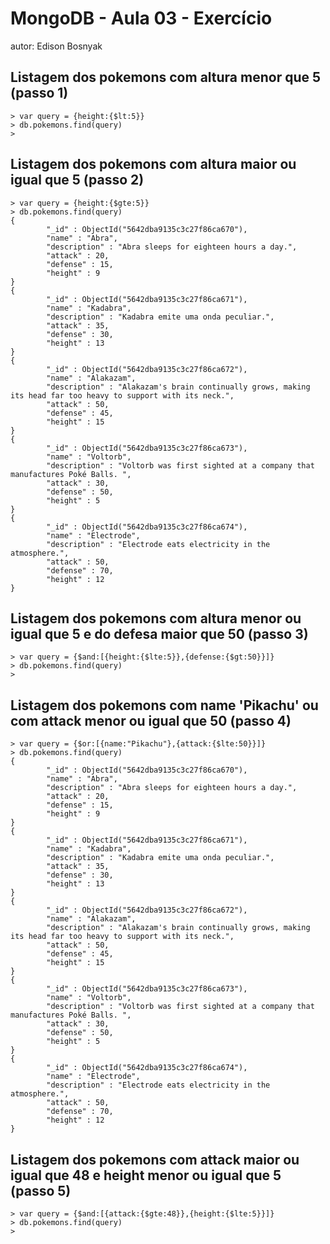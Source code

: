 # MongoDB - Aula 03 - Exercício
autor: Edison Bosnyak

## Listagem dos pokemons com altura menor que 5 (passo 1)
	> var query = {height:{$lt:5}}
	> db.pokemons.find(query)
	>
	
## Listagem dos pokemons com altura maior ou igual que 5 (passo 2)
	> var query = {height:{$gte:5}}
	> db.pokemons.find(query)
	{
	        "_id" : ObjectId("5642dba9135c3c27f86ca670"),
	        "name" : "Abra",
	        "description" : "Abra sleeps for eighteen hours a day.",
	        "attack" : 20,
	        "defense" : 15,
	        "height" : 9
	}
	{
	        "_id" : ObjectId("5642dba9135c3c27f86ca671"),
	        "name" : "Kadabra",
	        "description" : "Kadabra emite uma onda peculiar.",
	        "attack" : 35,
	        "defense" : 30,
	        "height" : 13
	}
	{
	        "_id" : ObjectId("5642dba9135c3c27f86ca672"),
	        "name" : "Alakazam",
	        "description" : "Alakazam's brain continually grows, making its head far too heavy to support with its neck.",
	        "attack" : 50,
	        "defense" : 45,
	        "height" : 15
	}
	{
	        "_id" : ObjectId("5642dba9135c3c27f86ca673"),
	        "name" : "Voltorb",
	        "description" : "Voltorb was first sighted at a company that manufactures Poké Balls. ",
	        "attack" : 30,
	        "defense" : 50,
	        "height" : 5
	}
	{
	        "_id" : ObjectId("5642dba9135c3c27f86ca674"),
	        "name" : "Electrode",
	        "description" : "Electrode eats electricity in the atmosphere.",
	        "attack" : 50,
	        "defense" : 70,
	        "height" : 12
	}

## Listagem dos pokemons com altura menor ou igual que 5 e do defesa maior que 50  (passo 3)
	> var query = {$and:[{height:{$lte:5}},{defense:{$gt:50}}]}
	> db.pokemons.find(query)
	>


## Listagem dos pokemons com name 'Pikachu' ou com attack menor ou igual que 50 (passo 4)
	> var query = {$or:[{name:"Pikachu"},{attack:{$lte:50}}]}
	> db.pokemons.find(query)
	{
	        "_id" : ObjectId("5642dba9135c3c27f86ca670"),
	        "name" : "Abra",
	        "description" : "Abra sleeps for eighteen hours a day.",
	        "attack" : 20,
	        "defense" : 15,
	        "height" : 9
	}
	{
	        "_id" : ObjectId("5642dba9135c3c27f86ca671"),
	        "name" : "Kadabra",
	        "description" : "Kadabra emite uma onda peculiar.",
	        "attack" : 35,
	        "defense" : 30,
	        "height" : 13
	}
	{
	        "_id" : ObjectId("5642dba9135c3c27f86ca672"),
	        "name" : "Alakazam",
	        "description" : "Alakazam's brain continually grows, making its head far too heavy to support with its neck.",
	        "attack" : 50,
	        "defense" : 45,
	        "height" : 15
	}
	{
	        "_id" : ObjectId("5642dba9135c3c27f86ca673"),
	        "name" : "Voltorb",
	        "description" : "Voltorb was first sighted at a company that manufactures Poké Balls. ",
	        "attack" : 30,
	        "defense" : 50,
	        "height" : 5
	}
	{
	        "_id" : ObjectId("5642dba9135c3c27f86ca674"),
	        "name" : "Electrode",
	        "description" : "Electrode eats electricity in the atmosphere.",
	        "attack" : 50,
	        "defense" : 70,
	        "height" : 12
	}

## Listagem dos pokemons com attack maior ou igual que 48 e height menor ou igual que 5 (passo 5)
	> var query = {$and:[{attack:{$gte:48}},{height:{$lte:5}}]}
	> db.pokemons.find(query)
	> 

